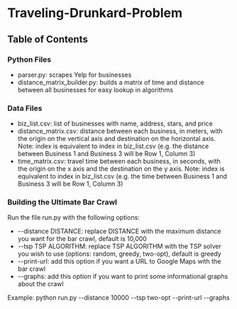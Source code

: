 # Traveling-Drunkard-Problem

## Table of Contents

### Python Files
- parser.py: scrapes Yelp for businesses
- distance_matrix_builder.py: builds a matrix of time and distance between all businesses for easy lookup in algorithms

### Data Files
- biz_list.csv: list of businesses with name, address, stars, and price
- distance_matrix.csv: distance between each business, in meters, with the origin on the vertical axis and destination on the horizontal axis. Note: index is equivalent to index in biz_list.csv (e.g. the distance between Business 1 and Business 3 will be Row 1, Column 3)
- time_matrix.csv: travel time between each business, in seconds, with the origin on the x axis and the destination on the y axis. Note: index is equivalent to index in biz_list.csv (e.g. the time between Business 1 and Business 3 will be Row 1, Column 3)

### Building the Ultimate Bar Crawl
Run the file run.py with the following options:
- --distance DISTANCE: replace DISTANCE with the maximum distance you want for the bar crawl, default is 10,000
- --tsp TSP ALGORITHM: replace TSP ALGORITHM with the TSP solver you wish to use (options: random, greedy, two-opt), default is greedy
- --print-url: add this option if you want a URL to Google Maps with the bar crawl
- --graphs: add this option if you want to print some informational graphs about the crawl

Example: python run.py --distance 10000 --tsp two-opt --print-url --graphs 
